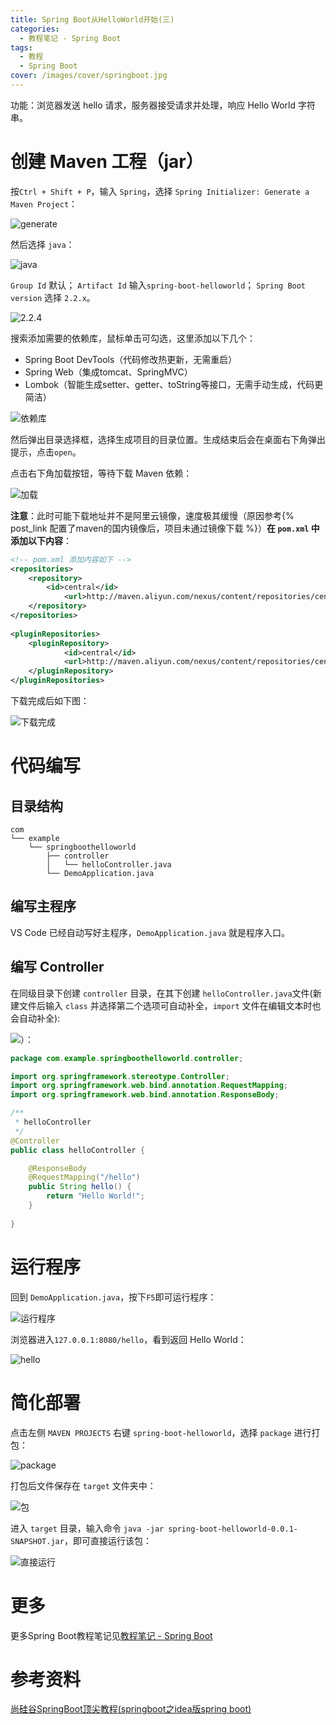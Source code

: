 ```yaml
---
title: Spring Boot从HelloWorld开始(三)
categories:
  - 教程笔记 - Spring Boot
tags:
  - 教程
  - Spring Boot
cover: /images/cover/springboot.jpg
---
```


功能：浏览器发送 hello 请求，服务器接受请求并处理，响应 Hello World 字符串。

# 创建 Maven 工程（jar）

按`Ctrl + Shift + P`，输入 `Spring`，选择 `Spring Initializer: Generate a Maven Project`：

![generate](/images/Spring-Boot从HelloWorld开始-三/2020-02-26-20-05-16.png)

然后选择 `java`：

![java](/images/Spring-Boot从HelloWorld开始-三/2020-02-26-20-06-12.png)

`Group Id` 默认；
`Artifact Id` 输入`spring-boot-helloworld`；
`Spring Boot version` 选择 `2.2.x`。

![2.2.4](/images/Spring-Boot从HelloWorld开始-三/2020-02-26-20-08-17.png)

搜索添加需要的依赖库，鼠标单击可勾选，这里添加以下几个：
- Spring Boot DevTools（代码修改热更新，无需重启）
- Spring Web（集成tomcat、SpringMVC）
- Lombok（智能生成setter、getter、toString等接口，无需手动生成，代码更简洁）

![依赖库](/images/Spring-Boot从HelloWorld开始-三/2020-02-26-20-09-58.png)

然后弹出目录选择框，选择生成项目的目录位置。生成结束后会在桌面右下角弹出提示，点击`open`。

点击右下角加载按钮，等待下载 Maven 依赖：

![加载](/images/Spring-Boot从HelloWorld开始-三/2020-02-26-20-26-49.png)

**注意**：此时可能下载地址并不是阿里云镜像，速度极其缓慢（原因参考{% post_link 配置了maven的国内镜像后，项目未通过镜像下载 %}）**在 `pom.xml` 中添加以下内容**：

```xml
<!-- pom.xml 添加内容如下 -->
<repositories>
    <repository>
        <id>central</id>
            <url>http://maven.aliyun.com/nexus/content/repositories/central</url>
    </repository>
</repositories>
    
<pluginRepositories>
    <pluginRepository>
            <id>central</id>
            <url>http://maven.aliyun.com/nexus/content/repositories/central</url>
    </pluginRepository>
</pluginRepositories>
```

下载完成后如下图：

![下载完成](/images/Spring-Boot从HelloWorld开始-三/2020-02-26-20-17-29.png)

# 代码编写

## 目录结构

```
com
└── example
    └── springboothelloworld
        ├── controller
        │   └── helloController.java
        └── DemoApplication.java
```

## 编写主程序

VS Code 已经自动写好主程序，`DemoApplication.java` 就是程序入口。

## 编写 Controller

在同级目录下创建 `controller` 目录，在其下创建 `helloController.java`文件(新建文件后输入 `class` 并选择第二个选项可自动补全，`import` 文件在编辑文本时也会自动补全):

![](/images/Sping-Boot与Web开发-三/autofill.gif)）：

```java
package com.example.springboothelloworld.controller;

import org.springframework.stereotype.Controller;
import org.springframework.web.bind.annotation.RequestMapping;
import org.springframework.web.bind.annotation.ResponseBody;

/**
 * helloController
 */
@Controller
public class helloController {

    @ResponseBody
    @RequestMapping("/hello")
    public String hello() {
        return "Hello World!";
    }
    
}
```

# 运行程序

回到 `DemoApplication.java`，按下`F5`即可运行程序：

![运行程序](/images/Spring-Boot从HelloWorld开始-三/2020-02-26-20-50-53.png)

浏览器进入`127.0.0.1:8080/hello`，看到返回 Hello World：

![hello](/images/Spring-Boot从HelloWorld开始-三/2020-02-26-20-52-56.png)

# 简化部署

点击左侧 `MAVEN PROJECTS` 右键 `spring-boot-helloworld`，选择 `package` 进行打包：

![package](/images/Spring-Boot从HelloWorld开始-三/2020-02-26-21-00-57.png)

打包后文件保存在 `target` 文件夹中：

![包](/images/Spring-Boot从HelloWorld开始-三/2020-02-26-21-12-50.png)

进入 `target` 目录，输入命令 `java -jar spring-boot-helloworld-0.0.1-SNAPSHOT.jar`，即可直接运行该包：

![直接运行](/images/Spring-Boot从HelloWorld开始-三/2020-02-26-21-14-58.png)

# 更多

更多Spring Boot教程笔记见[教程笔记 - Spring Boot](/categories/教程笔记-Spring-Boot/)

# 参考资料

[尚硅谷SpringBoot顶尖教程(springboot之idea版spring boot)](https://www.bilibili.com/video/av20965295)
